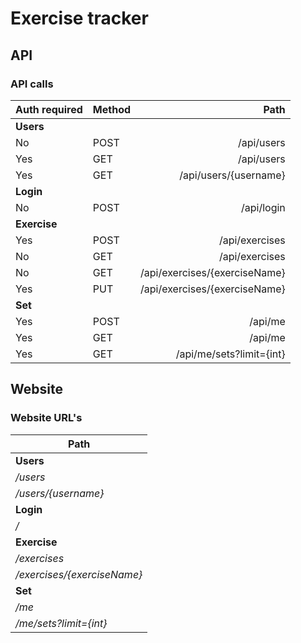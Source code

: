 # Exercise tracker

## API
### API calls
| Auth required | Method | Path |
| :------------ | ------ | ---: |
| **Users** |
| No | POST | /api/users |
| Yes | GET | /api/users |
| Yes | GET | /api/users/{username} |
| **Login** |
| No | POST | /api/login |
| **Exercise** |
| Yes | POST | /api/exercises |
| No | GET | /api/exercises |
| No | GET | /api/exercises/{exerciseName} |
| Yes | PUT | /api/exercises/{exerciseName} |
| **Set** |
| Yes | POST | /api/me |
| Yes | GET | /api/me |
| Yes | GET | /api/me/sets?limit={int} |


## Website
### Website URL's
| Path |
| ---- |
| **Users** |
| */users* |
| */users/{username}* |
| **Login** |
| */* |
| **Exercise** |
| */exercises* |
| */exercises/{exerciseName}* |
| **Set** |
| */me* |
| */me/sets?limit={int}* |

